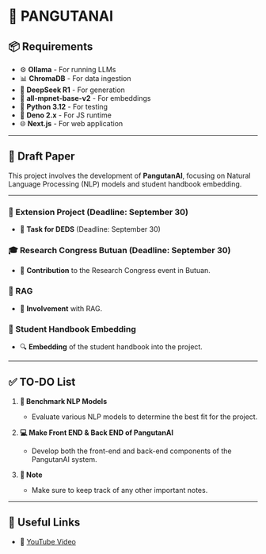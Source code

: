 # 🤖 PANGUTANAI

## 📦 Requirements
- ⚙️ **Ollama** - For running LLMs
- 📊 **ChromaDB** - For data ingestion
- 🔮 **DeepSeek R1** - For generation
- 🧠 **all-mpnet-base-v2** - For embeddings
- 🐍 **Python 3.12** - For testing
- 🦕 **Deno 2.x** - For JS runtime
- 🌐 **Next.js** - For web application

---

## 📄 Draft Paper
This project involves the development of **PangutanAI**, focusing on Natural Language Processing (NLP) models and student handbook embedding.

---

### 📅 Extension Project (Deadline: September 30)
- 🔧 **Task for DEDS** (Deadline: September 30)

### 🎓 Research Congress Butuan (Deadline: September 30)
- 📢 **Contribution** to the Research Congress event in Butuan.

### 🔗 RAG
- 🤝 **Involvement** with RAG.

### 📘 Student Handbook Embedding
- 🔍 **Embedding** of the student handbook into the project.

---

## ✅ TO-DO List

1. **🚀 Benchmark NLP Models**  
   - Evaluate various NLP models to determine the best fit for the project.

2. **💻 Make Front END & Back END of PangutanAI**  
   - Develop both the front-end and back-end components of the PangutanAI system.

3. **📝 Note**  
   - Make sure to keep track of any other important notes.

---

## 🔗 Useful Links

- 🎥 [YouTube Video](https://youtu.be/klTvEwg3oJ4)
